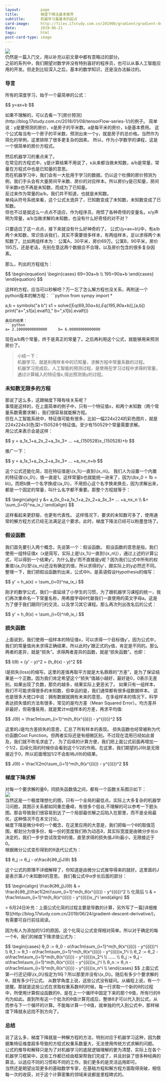 ```yaml
---
layout:         page
title:          梯度下降法基本推导
subtitle:       机器学习最基本的起点
card-image:		http://files.17study.com.cn/201906/gradient/gradient-descent.jpeg
date:           2019-06-21
tags:           html
post-card-type: image
---
```

<script src='https://cdnjs.cloudflare.com/ajax/libs/mathjax/2.7.2/MathJax.js?config=TeX-MML-AM_CHTML'></script>
![](http://files.17study.com.cn/201906/gradient/gradient-descent.jpeg)  
仍然是一篇入门文，用以补充以前文章中都有意略过的部分。  
之前的系列中，我们期望对数学并没有特别喜好的程序员，也可以从事人工智能应用的开发。但走到比较深入之后，基本的数学知识，还是没办法躲过的。  

### 导言
所有的深度学习，始于一个最简单的公式：  
<p>
$$ y=ax+b $$
</p>
如果不理解的，可以去看一下[房价预测](http://blog.17study.com.cn/2018/01/08/tensorFlow-series-1/)的例子。  
简单说：y是要预测的房价，x是房子的平米数。a是每平米的房价，b是基本费用。  
这个公式每当有一个房子的平米数，预测出来一个y，就是房子的总价格。当然作为简化的举例，这里排除了很多更复杂的因素。  
所以，作为小学数学的课程，这是一个很简单的房价方程式。  

然后机器学习的重点来了。  
在常见的方程式中，y是计算结果不用说了，x从来都当做未知数，a/b是常量，常量在方程式中也是已知量的意思。  
而在机器学习中，我们会有一大批用于学习的数据。仍以这个杜撰的房价预测为例，我们手头会有大量房间平米数、房价的对应样本。所以房价y是已知量，房间平米数x也不再是未知数，而成为了已知量。  
反过来作为常量的a/b，我们并不知道，也就是未知数。  
单纯从符号系统来看，这个公式太诡异了，已知数变成了未知数，未知数变成了已知数。  
但也不过是就这么一点点不适应，作为程序员，用惯了各种奇怪的变量名，x/y声明为常量，a/b当做求解的未知数，也没有什么好奇怪的对不对？  
<p>
只要适应了这一点点，接下来就没有什么好神奇的了。  
公式\(y=ax+b\)中，有a/b两个未知数，常识告诉我们，其实不需要很多样本，有两组样本，足以求得两个未知数了。比如两组样本为：  
公寓A，30平米，房价69万。公寓B，90平米，房价195万。还是老话，先别在意这两个数据合不合理，以及房价包含的很多复杂因素。</p>  
那么，列出的方程组为：  
<p>
$$ 
   \begin{equation}
   \begin{cases}
   69=30a+b \\
   195=90a+b
   \end{cases}
    \end{equation}
$$
</p>
这样的方程，应当可以秒解吧？万一忘了怎么解方程也没关系，再附送一个python版本的解方程：  
```python
from sympy import *

a,b = symbols("a b")
s1 = solve([Eq(69,30*a+b),Eq(195,90*a+b)],[a,b])
print("a=",s1[a].evalf(),"    b=",s1[b].evalf())
```
最后的结果：  
```python
a= 2.10000000000000     b= 6.00000000000000
```
现在a/b两个常量，终于是真正的常量了。之后再利用这个公式，就能够用来预测房价了。  

> 小结一下：  
> 机器学习，就是利用样本中的已知量，求解方程中常量系数的过程。  
> 机器学习完成后，人工智能的预测过程，是使用在学习过程中求得的常量，通过计算输入的特征值x,得出预测值y的过程。

### 未知数无限多的方程
那说了这么多，这跟梯度下降有啥关系呢？  
事情是这样的，在上面简单的例子中，只有一个特征值x，和两个未知数（两个常量系数需要求解），我们很容易就能解方程。  
但在人工智能系统中，特征值可能有很多，比如一幅224x224的彩色图片，就是224x224x3(色深)=150528个特征值。至少有150529个常量需要求解。  
用公式来表示会是这样：  
<p>
$$
y = a_1x_1+a_2x_2+a_3x_3+ ... +a_{150528}x_{150528}+b
$$
</p>
推广一下：
<p>
$$
y = a_1x_1+a_2x_2+a_3x_3+ ... +a_nx_n+b
$$
</p>
<p>
这个公式还能化简，现在特征值是\(x_1\)一直到\(x_n\)。  
我们人为设置一个内置的特征值\(x_0\)，值一直是1。这样常量b也就能统一进来了，因为\(bx_0 = 1b = b\)。而把b换一个名字换成\(a_0\)，不用担心这个名字换来换去，因为求解出来，都是一个固定的常量，叫什么名字都不重要。那整个方程就等于：  
</p>
<p>$$
\begin{align}
y &= a_0x_0+a_1x_1+a_2x_2+a_3x_3+ ... +a_nx_n \\
 &= \sum_{i=0}^na_ix_i
\end{align}
$$</p>
这样看起来更舒服，也更有代表性。  
这样情况下，要求的未知数可多了，使用通常的解方程方式已经无法满足这个要求。此时，梯度下降法已经可以粉墨登场了。  

### 假设函数
<p>我们首先要引入两个概念，先说第一个：假设函数。
假设函数的意思是指，我们使用一组特征值x（x是简写，实际上是\(x_1\)一直到\(x_n\)），通过上述的计算公式，可以得到一个结果y'。为什么是y'而不直接是y呢？因为我们公式中所有的权重值\(a_0\)至\(a_n\)还没有确定的值，所以求得的y'，跟实际上的y必然还不同。  
整理一下，我们把假设函数列出来，公式中h，是英语假设Hypothesis的缩写：  
</p>
<p>$$
y' = h_a(x) = \sum_{i=0}^na_ix_i
$$</p>
刚才的数学公式，我们一直延续了小学生的习惯，为了跟机器学习课程的统一，我们再次重命名一下常量名称，用希腊字母θ代替我们一直使用的英文字母a。这是为了便于我们跟同行的交流，以及学习其它课程。那么再次列出改名后的公式：  
<p>$$
y' = h_θ(x) = \sum_{i=0}^nθ_ix_i
$$</p>

### 损失函数
上面说到，我们使用一组样本的特征值x，可以求得一个目标值y'。因为公式中，我们的常量值尚未求得正确结果，所以此时y'跟正式的y值，肯定是不同的。那么两者的差异，就是“损失”。求得两者差异的函数，就是“损失函数”。也即：  
<p>$$
l(θ) = (y' - y)^2 = (h_θ(x) - y)^2
$$</p>
l是损失(loss)的缩写。这里的差值再取平方就是大名鼎鼎的“方差”，是为了保证结果是一个正数。因为我们肯定希望这个“损失”值越小越好，最好是0，0表示无差别。如果出现了负数，那负的越多，结果实际上更恶劣了。  
如果只有一组样本，我们不可能求得很多的未知数，但幸运的是，我们通常都有很多组数据样本。  
这也是很多大佬口中说：拥有数据就拥有未来的意思。  
在多组样本的情况下，科学表达损失值的方法有很多，常见的是均方差（Mean Squared Error）。均方差并非最好，但易懂易用，就是累计m组样本的方差，再求平均值:  
<p>$$
J(θ) = \frac1m\sum_{i=1}^m(h_θ(x^{(i)}) - y^{(i)})^2
$$</p>
这里的J是均方差损失的意思，汇总了所有样本的表现。  
损失函数也经常被称为代价函数Cost Function。但两者实际还是有细微区别。不过现在混用已经如此普及，我们就不吹毛求疵了。  
为了后续的计算方便，我们把上面公式前面再增加一个1/2，后续化简的时候你会看到这个1/2的作用。在这里，我们期望的J(θ)是无限接近于0，所以前面增加1/2不会影响J(θ)的结果。  
<p>$$
J(θ) = \frac1{2m}\sum_{i=1}^m(h_θ(x^{(i)}) - y^{(i)})^2
$$</p>

### 梯度下降求解  
对每一个要求解的量θ，同损失函数值之间，都有一个函数关系图示如下：  
![](http://files.17study.com.cn/201906/gradient/theta.png)  
当然这是一个极度理想化的图，只有一个全局的最低点。实际上大多复杂的机器学习问题，其图示关系都如同重峦叠嶂，有很多个低谷,不理解的可以参考一下题头图。那会导致我们很容易到达了一个局部最优解之后陷入在那里，而不是全局最优，这种情况不在本文讨论。  
梯度下降是微分中的一个概念，在这里应用的大意是，我们把每一个θ的取值范围，都划分为很多份，每一份的宽度我们称为动态∂，其实际宽度是由微分步长α决定的，我们一步步尝试改变θ的值，直至求得的损失值J(θ)最小，无限接近于0。  
根据微分公式变形得到的θ迭代公式为：
<p>$$
θ_j := θ_j - α\frac∂{∂θ_j}J(θ)
$$</p>
这个公式的原理不详细解释了，你知道是由微分公式推导得来的就好。这里面的J是表示第J个未知数θ的意思。  
我们看公式中α步长后面的部分：  
<p>$$
\begin{align}
\frac∂{∂θ_j}J(θ) & = \frac∂{∂θ_j}\frac1{2m}\sum_{i=1}^m(h_θ(x^{(i)}) - y^{(i)})^2 \\
        化简后 \\
                & = \frac1m\sum_{i=1}^m(h_θ(x^{(i)}) - y^{(i)})x_j^i
\end{align}
$$</p>
> 6月24日补充：上面公式化简的过程主要是导数的计算，另外写了一篇[详细推导](http://blog.17study.com.cn/2019/06/24/gradient-descent-derivative/)，有需要可自行前往阅读。  

因为有人为添加的1/2的原因，这个化简让公式变得相对简单。所以对于确定的每一个θ，我们的梯度下降求值公式为：  
<p>$$
\begin{cases}
θ_0 := θ_0 - α\frac1m\sum_{i=1}^m(h_θ(x^{(i)}) - y^{(i)})^i \\
θ_1 := θ_1 - α\frac1m\sum_{i=1}^m(h_θ(x^{(i)}) - y^{(i)})x_1^i \\
θ_2 := θ_2 - α\frac1m\sum_{i=1}^m(h_θ(x^{(i)}) - y^{(i)})x_2^i \\
...... \\
θ_j := θ_j - α\frac1m\sum_{i=1}^m(h_θ(x^{(i)}) - y^{(i)})x_j^i \\
θ_n := θ_n - α\frac1m\sum_{i=1}^m(h_θ(x^{(i)}) - y^{(i)})x_n^i \\
\end{cases}
$$
上面公式第一行还记得\(x_0\)恒定为1吗？所以那里并没有\(x_0\)。随后有多少个要求解的θ，就有多少行公式。  
从数学角度上说，这些公式没有疑问。从编程上说，有一个提醒。那就是这些公式在求取权重系数θ的时候，每一行求取一个新的θ的过程中，所使用计算假设函数的θ，是在上一个循环中固定下来的那个θ值，所有行的θ均为如此。直到所有这一个批次的θ值计算完成后，整体θ才可以代入到公式，从而参与下一个循环的计算。不能每计算一个θ值，就单独的代入到公式中，那样梯度下降就永远找不到方向了。</p>
  
### 总结
说了这么多，梯度下降就是一种解方程的方法，特别对应于机器学习这种，因为数据集特征维度超多导致的方程式权重系数量大，无法使用传统方式求解的问题。  
公式的推导和解释只是为了对机器学习的底层逻辑理解的更为清楚，实际上在各个机器学习框架中，这些工作都已经由框架帮我们完成了，并且封装了很多种经典的算法，以适应不同的习惯和不同的工作。我们更多的是灵活运用即可。  
当然还是期望出现更多的基础数学专家，在基础方程和解方程方面取得突破，相信每一次的收获，对于这个计算密集的领域来说都是里程碑式的。  


